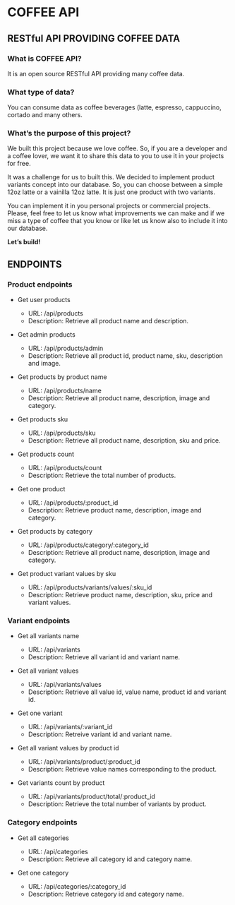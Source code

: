 # **COFFEE API**

## RESTful API PROVIDING COFFEE DATA

### **What is COFFEE API?**
It is an open source RESTful API providing many coffee data.

### **What type of data?**
You can consume data as coffee beverages (latte, espresso, cappuccino, cortado and many others.

### **What’s the purpose of this project?**
We built this project because we love coffee. So, if you are a developer and a coffee lover, we want it to share this data to you to use it in your projects for free.

It was a challenge for us to built this. We decided to implement product variants concept into our database. So, you can choose between a simple 12oz latte or a vainilla 12oz latte. It is just one product with two variants.

You can implement it in you personal projects or commercial projects. Please, feel free to let us know what improvements we can make and if we miss a type of coffee that you know or like let us know also to include it into our database.

**Let’s build!**


## ENDPOINTS
### **Product endpoints**

- Get user products

    - URL: /api/products
    - Description: Retrieve all product name and description.

- Get admin products

    - URL: /api/products/admin
    - Description: Retrieve all product id, product name, sku, description and image.

- Get products by product name

    - URL: /api/products/name
    - Description: Retrieve all product name, description, image and category.

- Get products sku

    - URL: /api/products/sku
    - Description: Retrieve all product name, description, sku and price.

- Get products count

    - URL: /api/products/count
    - Description: Retrieve the total number of products.

- Get one product

    - URL: /api/products/:product_id
    - Description: Retrieve product name, description, image and category.

- Get products by category

    - URL: /api/products/category/:category_id
    - Description: Retrieve all product name, description, image and category.

- Get product variant values by sku

    - URL: /api/products/variants/values/:sku_id
    - Description: Retrieve product name, description, sku, price and variant values.

### **Variant endpoints**

- Get all variants name

    - URL: /api/variants
    - Description: Retrieve all variant id and variant name.

- Get all variant values

    - URL: /api/variants/values
    - Description: Retrieve all value id, value name, product id and variant id.

- Get one variant

    - URL: /api/variants/:variant_id
    - Description: Retreive variant id and variant name.

- Get all variant values by product id

    - URL: /api/variants/product/:product_id
    - Description: Retrieve value names corresponding to the product.

- Get variants count by product

    - URL: /api/variants/product/total/:product_id
    - Description: Retrieve the total number of variants by product.

### **Category endpoints**

- Get all categories

    - URL: /api/categories
    - Description: Retrieve all category id and category name.

- Get one category

    - URL: /api/categories/:category_id
    - Description: Retrieve category id and category name.

